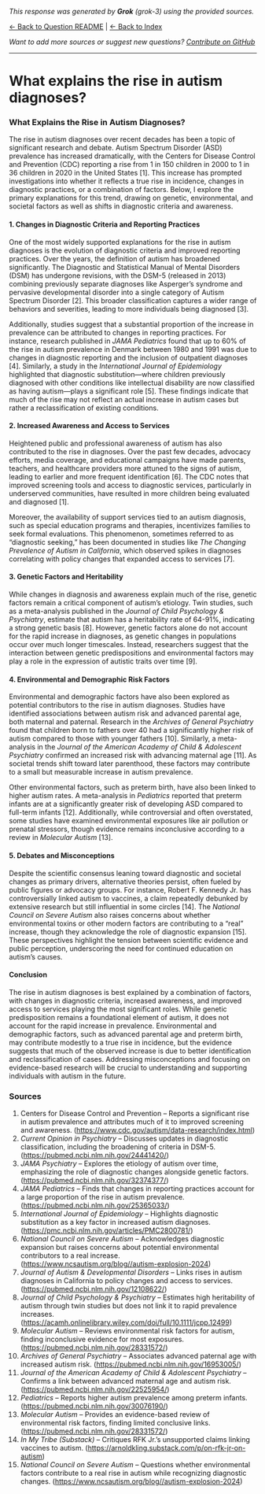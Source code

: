 <!-- 
Generated by: grok
Model: grok-3
Prompt type: sources
Generated at: 2025-06-12T11:03:09.684012
-->

*This response was generated by **Grok** (grok-3) using the provided sources.*

[← Back to Question README](README.md) | [← Back to Index](../README.md)

*Want to add more sources or suggest new questions? [Contribute on GitHub](https://github.com/justinwest/SuggestedSources)*

---

# What explains the rise in autism diagnoses?

### What Explains the Rise in Autism Diagnoses?

The rise in autism diagnoses over recent decades has been a topic of significant research and debate. Autism Spectrum Disorder (ASD) prevalence has increased dramatically, with the Centers for Disease Control and Prevention (CDC) reporting a rise from 1 in 150 children in 2000 to 1 in 36 children in 2020 in the United States [1]. This increase has prompted investigations into whether it reflects a true rise in incidence, changes in diagnostic practices, or a combination of factors. Below, I explore the primary explanations for this trend, drawing on genetic, environmental, and societal factors as well as shifts in diagnostic criteria and awareness.

#### 1. Changes in Diagnostic Criteria and Reporting Practices
One of the most widely supported explanations for the rise in autism diagnoses is the evolution of diagnostic criteria and improved reporting practices. Over the years, the definition of autism has broadened significantly. The Diagnostic and Statistical Manual of Mental Disorders (DSM) has undergone revisions, with the DSM-5 (released in 2013) combining previously separate diagnoses like Asperger’s syndrome and pervasive developmental disorder into a single category of Autism Spectrum Disorder [2]. This broader classification captures a wider range of behaviors and severities, leading to more individuals being diagnosed [3].

Additionally, studies suggest that a substantial proportion of the increase in prevalence can be attributed to changes in reporting practices. For instance, research published in *JAMA Pediatrics* found that up to 60% of the rise in autism prevalence in Denmark between 1980 and 1991 was due to changes in diagnostic reporting and the inclusion of outpatient diagnoses [4]. Similarly, a study in the *International Journal of Epidemiology* highlighted that diagnostic substitution—where children previously diagnosed with other conditions like intellectual disability are now classified as having autism—plays a significant role [5]. These findings indicate that much of the rise may not reflect an actual increase in autism cases but rather a reclassification of existing conditions.

#### 2. Increased Awareness and Access to Services
Heightened public and professional awareness of autism has also contributed to the rise in diagnoses. Over the past few decades, advocacy efforts, media coverage, and educational campaigns have made parents, teachers, and healthcare providers more attuned to the signs of autism, leading to earlier and more frequent identification [6]. The CDC notes that improved screening tools and access to diagnostic services, particularly in underserved communities, have resulted in more children being evaluated and diagnosed [1].

Moreover, the availability of support services tied to an autism diagnosis, such as special education programs and therapies, incentivizes families to seek formal evaluations. This phenomenon, sometimes referred to as “diagnostic seeking,” has been documented in studies like *The Changing Prevalence of Autism in California*, which observed spikes in diagnoses correlating with policy changes that expanded access to services [7].

#### 3. Genetic Factors and Heritability
While changes in diagnosis and awareness explain much of the rise, genetic factors remain a critical component of autism’s etiology. Twin studies, such as a meta-analysis published in the *Journal of Child Psychology & Psychiatry*, estimate that autism has a heritability rate of 64-91%, indicating a strong genetic basis [8]. However, genetic factors alone do not account for the rapid increase in diagnoses, as genetic changes in populations occur over much longer timescales. Instead, researchers suggest that the interaction between genetic predispositions and environmental factors may play a role in the expression of autistic traits over time [9].

#### 4. Environmental and Demographic Risk Factors
Environmental and demographic factors have also been explored as potential contributors to the rise in autism diagnoses. Studies have identified associations between autism risk and advanced parental age, both maternal and paternal. Research in the *Archives of General Psychiatry* found that children born to fathers over 40 had a significantly higher risk of autism compared to those with younger fathers [10]. Similarly, a meta-analysis in the *Journal of the American Academy of Child & Adolescent Psychiatry* confirmed an increased risk with advancing maternal age [11]. As societal trends shift toward later parenthood, these factors may contribute to a small but measurable increase in autism prevalence.

Other environmental factors, such as preterm birth, have also been linked to higher autism rates. A meta-analysis in *Pediatrics* reported that preterm infants are at a significantly greater risk of developing ASD compared to full-term infants [12]. Additionally, while controversial and often overstated, some studies have examined environmental exposures like air pollution or prenatal stressors, though evidence remains inconclusive according to a review in *Molecular Autism* [13].

#### 5. Debates and Misconceptions
Despite the scientific consensus leaning toward diagnostic and societal changes as primary drivers, alternative theories persist, often fueled by public figures or advocacy groups. For instance, Robert F. Kennedy Jr. has controversially linked autism to vaccines, a claim repeatedly debunked by extensive research but still influential in some circles [14]. The *National Council on Severe Autism* also raises concerns about whether environmental toxins or other modern factors are contributing to a “real” increase, though they acknowledge the role of diagnostic expansion [15]. These perspectives highlight the tension between scientific evidence and public perception, underscoring the need for continued education on autism’s causes.

#### Conclusion
The rise in autism diagnoses is best explained by a combination of factors, with changes in diagnostic criteria, increased awareness, and improved access to services playing the most significant roles. While genetic predisposition remains a foundational element of autism, it does not account for the rapid increase in prevalence. Environmental and demographic factors, such as advanced parental age and preterm birth, may contribute modestly to a true rise in incidence, but the evidence suggests that much of the observed increase is due to better identification and reclassification of cases. Addressing misconceptions and focusing on evidence-based research will be crucial to understanding and supporting individuals with autism in the future.

### Sources
1. Centers for Disease Control and Prevention – Reports a significant rise in autism prevalence and attributes much of it to improved screening and awareness. (https://www.cdc.gov/autism/data-research/index.html)
2. *Current Opinion in Psychiatry* – Discusses updates in diagnostic classification, including the broadening of criteria in DSM-5. (https://pubmed.ncbi.nlm.nih.gov/24441420/)
3. *JAMA Psychiatry* – Explores the etiology of autism over time, emphasizing the role of diagnostic changes alongside genetic factors. (https://pubmed.ncbi.nlm.nih.gov/32374377/)
4. *JAMA Pediatrics* – Finds that changes in reporting practices account for a large proportion of the rise in autism prevalence. (https://pubmed.ncbi.nlm.nih.gov/25365033/)
5. *International Journal of Epidemiology* – Highlights diagnostic substitution as a key factor in increased autism diagnoses. (https://pmc.ncbi.nlm.nih.gov/articles/PMC2800781/)
6. *National Council on Severe Autism* – Acknowledges diagnostic expansion but raises concerns about potential environmental contributors to a real increase. (https://www.ncsautism.org/blog//autism-explosion-2024)
7. *Journal of Autism & Developmental Disorders* – Links rises in autism diagnoses in California to policy changes and access to services. (https://pubmed.ncbi.nlm.nih.gov/12108622/)
8. *Journal of Child Psychology & Psychiatry* – Estimates high heritability of autism through twin studies but does not link it to rapid prevalence increases. (https://acamh.onlinelibrary.wiley.com/doi/full/10.1111/jcpp.12499)
9. *Molecular Autism* – Reviews environmental risk factors for autism, finding inconclusive evidence for most exposures. (https://pubmed.ncbi.nlm.nih.gov/28331572/)
10. *Archives of General Psychiatry* – Associates advanced paternal age with increased autism risk. (https://pubmed.ncbi.nlm.nih.gov/16953005/)
11. *Journal of the American Academy of Child & Adolescent Psychiatry* – Confirms a link between advanced maternal age and autism risk. (https://pubmed.ncbi.nlm.nih.gov/22525954/)
12. *Pediatrics* – Reports higher autism prevalence among preterm infants. (https://pubmed.ncbi.nlm.nih.gov/30076190/)
13. *Molecular Autism* – Provides an evidence-based review of environmental risk factors, finding limited conclusive links. (https://pubmed.ncbi.nlm.nih.gov/28331572/)
14. *In My Tribe (Substack)* – Critiques RFK Jr.’s unsupported claims linking vaccines to autism. (https://arnoldkling.substack.com/p/on-rfk-jr-on-autism)
15. *National Council on Severe Autism* – Questions whether environmental factors contribute to a real rise in autism while recognizing diagnostic changes. (https://www.ncsautism.org/blog//autism-explosion-2024)